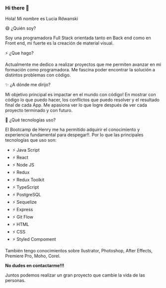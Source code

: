 ### Hi there 👋
Hola! Mi nombre es Lucia Rdwanski

😄 ¿Quién soy?

Soy una programadora Full Stack orientada tanto en Back end como en Front end, mi fuerte es la creación de material visual.

⚡ ¿Que hago?

Actualmente me dedico a realizar proyectos que me permiten avanzar en mi formación como programadora. Me fascina poder encontrar la solución a distintos problemas con código.

✨ ¿A dónde me dirijo? 

Mi objetivo principal es impactar en el mundo con código! En mostrar con código lo que puedo hacer, los conflictos que puedo resolver y el resultado final de cada App.
Me apasiona ver lo que logre después de ver cada proyecto terminado y con futuro.

🚀 ¿Qué tecnologías uso?

El Bootcamp de Henry me ha permitido adquirir el conocimiento y experiencia fundamental para despegar!!. Por lo que las principales tecnologías que uso son:


- ⚡ Java Script
- ⚡ React 
- ⚡ Node JS
- ⚡ Redux
- ⚡ Redux Toolkit
- ⚡ TypeScript
- ⚡ PostgreSQL
- ⚡ Sequelize
- ⚡ Express
- ⚡ Git Flow
- ⚡ HTML
- ⚡ CSS
- ⚡ Styled Compoment

También tengo conocimientos sobre Ilustrator, Photoshop, After Effects, Premiere Pro, Moho, Corel.

**No dudes en contactarme!!!**

Juntos podemos realizar un gran proyecto que cambie la vida de las personas.

<!--
**luciaradwanski/luciaradwanski** is a ✨ _special_ ✨ repository because its `README.md` (this file) appears on your GitHub profile.
Hola! Mi nombre es Lucia Rdwanski

😄 ¿Quién soy?

Soy una programadora Full Stack orientada tanto en Back end como en Front end, mi fuerte es la creación de material visual.

⚡ ¿Que hago?

Actualmente me dedico a realizar proyectos que me permiten avanzar en mi formación como programadora. Me fascina poder encontrar la solución a distintos problemas con código.

✨ ¿A dónde me dirijo? 

Mi objetivo principal es impactar en el mundo con código! En mostrar con código lo que puedo hacer, los conflictos que puedo resolver y el resultado final de cada App.
Me apasiona ver lo que logre después de ver cada proyecto terminado y con futuro.

🚀 ¿Qué tecnologías uso?

El Bootcamp de Henry me ha permitido adquirir el conocimiento y experiencia fundamental para despegar!!. Por lo que las principales tecnologías que uso son:


- ⚡ Java Script
- ⚡ React 
- ⚡ Node JS
- ⚡ Redux
- ⚡ Redux Toolkit
- ⚡ TypeScript
- ⚡ PostgreSQL
- ⚡ Sequelize
- ⚡ Express
- ⚡ Git Flow
- ⚡ HTML
- ⚡ CSS
- ⚡ Styled Compoment

También tengo conocimientos sobre Ilustrator, Photoshop, After Effects, Premiere Pro, Moho, Corel.

**No dudes en contactarme!!!**

Juntos podemos realizar un gran proyecto que cambie la vida de las personas.
-->
